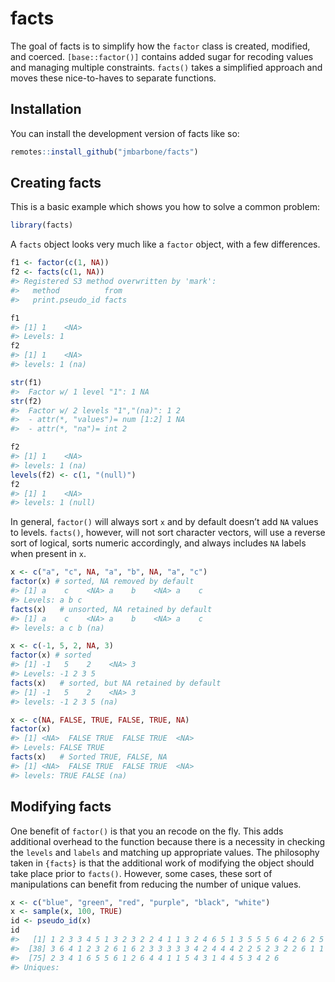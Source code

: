 
<!-- README.md is generated from README.Rmd. Please edit that file -->

# facts

<!-- badges: start -->
<!-- badges: end -->

The goal of facts is to simplify how the `factor` class is created,
modified, and coerced. `[base::factor()]` contains added sugar for
recoding values and managing multiple constraints. `facts()` takes a
simplified approach and moves these nice-to-haves to separate functions.

## Installation

You can install the development version of facts like so:

``` r
remotes::install_github("jmbarbone/facts")
```

## Creating facts

This is a basic example which shows you how to solve a common problem:

``` r
library(facts)
```

A `facts` object looks very much like a `factor` object, with a few
differences.

``` r
f1 <- factor(c(1, NA))
f2 <- facts(c(1, NA))
#> Registered S3 method overwritten by 'mark':
#>   method          from 
#>   print.pseudo_id facts

f1
#> [1] 1    <NA>
#> Levels: 1
f2
#> [1] 1    <NA>
#> levels: 1 (na)

str(f1)
#>  Factor w/ 1 level "1": 1 NA
str(f2)
#>  Factor w/ 2 levels "1","(na)": 1 2
#>  - attr(*, "values")= num [1:2] 1 NA
#>  - attr(*, "na")= int 2

f2
#> [1] 1    <NA>
#> levels: 1 (na)
levels(f2) <- c(1, "(null)")
f2
#> [1] 1    <NA>
#> levels: 1 (null)
```

In general, `factor()` will always sort `x` and by default doesn’t add
`NA` values to levels. `facts()`, however, will not sort character
vectors, will use a reverse sort of logical, sorts numeric accordingly,
and always includes `NA` labels when present in `x`.

``` r
x <- c("a", "c", NA, "a", "b", NA, "a", "c")
factor(x) # sorted, NA removed by default
#> [1] a    c    <NA> a    b    <NA> a    c   
#> Levels: a b c
facts(x)   # unsorted, NA retained by default
#> [1] a    c    <NA> a    b    <NA> a    c   
#> levels: a c b (na)

x <- c(-1, 5, 2, NA, 3)
factor(x) # sorted
#> [1] -1   5    2    <NA> 3   
#> Levels: -1 2 3 5
facts(x)   # sorted, but NA retained by default
#> [1] -1   5    2    <NA> 3   
#> levels: -1 2 3 5 (na)

x <- c(NA, FALSE, TRUE, FALSE, TRUE, NA)
factor(x)
#> [1] <NA>  FALSE TRUE  FALSE TRUE  <NA> 
#> Levels: FALSE TRUE
facts(x)   # Sorted TRUE, FALSE, NA
#> [1] <NA>  FALSE TRUE  FALSE TRUE  <NA> 
#> levels: TRUE FALSE (na)
```

## Modifying facts

One benefit of `factor()` is that you an recode on the fly. This adds
additional overhead to the function because there is a necessity in
checking the `levels` and `labels` and matching up appropriate values.
The philosophy taken in `{facts}` is that the additional work of
modifying the object should take place prior to `facts()`. However, some
cases, these sort of manipulations can benefit from reducing the number
of unique values.

``` r
x <- c("blue", "green", "red", "purple", "black", "white")
x <- sample(x, 100, TRUE)
id <- pseudo_id(x)
id
#>   [1] 1 2 3 3 4 5 1 3 2 3 2 2 4 1 1 3 2 4 6 5 1 3 5 5 5 6 4 2 6 2 5 5 5 2 1 2 6
#>  [38] 3 6 4 1 2 3 2 6 1 6 2 3 3 3 3 3 4 2 4 4 4 2 2 5 2 3 2 2 6 1 1 1 1 4 6 6 2
#>  [75] 2 3 4 1 6 5 5 6 1 2 6 4 4 1 1 5 4 3 1 4 4 5 3 4 2 6
#> Uniques:
```
